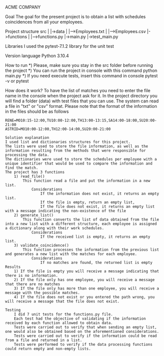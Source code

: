 ACME COMPANY

Goal
The goal for the present project is to obtain a list with schedules coincidences from all your employees.

Project structure
    src
    |
    |->data
    |    |-->Employees.txt
    |    |-->Employees.csv
    |->functions
    |    |-->functions.py
    |->main.py
    |->test_main.py

Libraries
    I used the pytest-7.1.2 library for the unit test

Version language
    Python 3.10.4

How to run
    *) Please, make sure you stay in the src folder before running the project
    *) You can run the project in console with this command
        python main.py
    *) If you need execute tests, insert this command in console
        pytest -v or pytest

How does it work?
    To have the list of matches you need to enter the file name in the console when the project ask for it.
    In the project directory you will find a folder (data) with test files that you can use.
    The system can read a file in "txt" or "csv" format. 
    Please note that the format of the information in the files should be as follows
    
    RENE=MO10:15-12:00,TU10:00-12:00,TH13:00-13:15,SA14:00-18:00,SU20:00-21:00
    ASTRID=MO10:00-12:00,TH12:00-14:00,SU20:00-21:00
    
    Solution explanation
    I used list and dictionaries structures for this project. 
    The lists were used to store the file information, as well as the information resulting from the methods that were responsible for processing the data.
    The dictionaries were used to store the schedules per employee with a unique identifier that would be used to compare the information and find the match.
    The project has 3 functions
        1) read_file()
            This function read a file and put the information in a new list.
                Considerations
                    If the information does not exist, it returns an empty list.
                    If the file is empty, return an empty list,
                    If the file does not exist, it returns an empty list with a message indicating the non-existence of the file
        2) generate_list()
            This function converts the list of data obtained from the file into a new list with a different structure, each employee is assigned a dictionary along with their work schedules.
                Considerations
                    If the received list is empty, it returns an empty list.
        3) validate_coincidence()
            This function processes the information from the previous list and generates a new list with the matches for each employee.
                Considerations
                    If no matches are found, the returned list is empty
    Results
        1) If the file is empty you will receive a message indicating that there is no information.
        2) If the file only has one employee, you will receive a message that there are no matches
        3) If the file only has more than one employee, you will receive a message with the possible matches.
        4) If the file does not exist or you entered the path wrong, you will receive a message that the file does not exist.

    Testing
        I did 7 unit tests for the functions.py file.
        Each test had the objective of validating if the information received by each function allowed to obtain data.
        Tests were carried out to verify that when sending an empty list, one would also be obtained based on the aforementioned considerations.
        Tests were carried out to verify if the information could be read from a file and returned in a list.
        Tests were performed to verify if the data processing functions could return empty and non-empty lists.